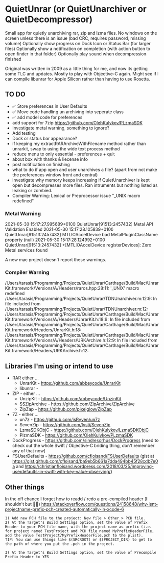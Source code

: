 #  QuietUnrar (or QuietUnarchiver or QuietDecompressor)

Small app for quietly unarchiving rar, zip and lzma files. No windows on the screen unless there is an issue (bad CRC, requires password, missing volume)
Optionally show progress on Dock Icon or Status Bar (for larger files)
Optionally show a notification on completion (with action button to open finder in that folder)
Optionally play sound when decompression finished

Original was written in 2009 as a little thing for me, and now its getting some TLC and updates. Mostly to play with Objective-C again.
Might see if I can compile libunrar for Apple Silicon rather than having to use Rosetta.

## TO DO

* ✅ Store preferences in User Defaults
* ✅ Move code handling un archiving into seperate class
* ✅ add model code for preferences
* add support for 7zip https://github.com/OlehKulykov/PLzmaSDK
* Investigate metal warning, something to ignore?
* Add testing
* Dock or status bar appearance?
* if keeping my extractRARArchiveWithFilename method rather than unrarkit, swap to using the wide text process method
* reduce menu to only essential - preferences + quit
* about box with thanks & liecense info
* post notification on finishing
* what to do if app open and user unarchives a file? (apart from not make the preferences window front and central)
* investigate why memory keeps increasing if QuietUnarchiver is kept open but decompresses more files. Ran intruments but nothing listed as leaking or zombied.
* Compiler Warning: Lexical or Preprocessor issue "_UNIX macro redefined"


### Metal Warning

2021-05-30 15:17:27.995689+0100 QuietUnrar[91513:2457432] Metal API Validation Enabled
2021-05-30 15:17:28.105839+0100 QuietUnrar[91513:2457432] MTLIOAccelDevice bad MetalPluginClassName property (null)
2021-05-30 15:17:28.124992+0100 QuietUnrar[91513:2457432] +[MTLIOAccelDevice registerDevices]: Zero Metal services found

A new mac project doesn't report these warnings.

### Compiler Warning

/Users/tarasis/Programming/Projects/QuietUnrar/Carthage/Build/Mac/UnrarKit.framework/Versions/A/Headers/raros.hpp:28:11: '_UNIX' macro redefined
/Users/tarasis/Programming/Projects/QuietUnrar/TDNUnarchiver.m:12:9: In file included from /Users/tarasis/Programming/Projects/QuietUnrar/TDNUnarchiver.m:12:
/Users/tarasis/Programming/Projects/QuietUnrar/Carthage/Build/Mac/UnrarKit.framework/Versions/A/Headers/UnrarKit.h:18:9: In file included from /Users/tarasis/Programming/Projects/QuietUnrar/Carthage/Build/Mac/UnrarKit.framework/Headers/UnrarKit.h:18:
/Users/tarasis/Programming/Projects/QuietUnrar/Carthage/Build/Mac/UnrarKit.framework/Versions/A/Headers/URKArchive.h:12:9: In file included from /Users/tarasis/Programming/Projects/QuietUnrar/Carthage/Build/Mac/UnrarKit.framework/Headers/URKArchive.h:12:

## Libraries I'm using or intend to use

* RAR either ...
    * UnrarKit - https://github.com/abbeycode/UnrarKit
    * libunrar -
* ZIP - either ...
    * UnzipKit - https://github.com/abbeycode/UnzipKit
    * SSZipArchive - https://github.com/ZipArchive/ZipArchive
    * ZipZap - https://github.com/pixelglow/ZipZap
* 7Z - either ...
    * un7z - https://github.com/isRyven/un7z
    * SevenZip - https://github.com/lvsti/SevenZip
    * LzmaSDKObjC - https://github.com/OlehKulykov/LzmaSDKObjC
    * PlzmaSDK - https://github.com/OlehKulykov/PLzmaSDK
* DockProgress - https://github.com/sindresorhus/DockProgress (need to check out the whole Swift / Objective-C briding thing, don't remember any of that now)
* FSUserDefaults - https://github.com/cfloisand/FSUserDefaults (gist at https://gist.github.com/cfloisand/ba9eb5b661a7dda494bb45f28cdb7e0a and https://christianfloisand.wordpress.com/2018/03/25/improving-userdefaults-in-swift-with-key-value-observing/)

## Other things

In the off chance I forget how to readd / redo a pre-compiled header (I shouldn't but 🤷‍♂️) https://stackoverflow.com/questions/24158648/why-isnt-projectname-prefix-pch-created-automatically-in-xcode-6

```
1) Add new PCH file to the project: New file > Other > PCH file.
2) At the Target's Build Settings option, set the value of Prefix Header to your PCH file name, with the project name as prefix (i.e. for project named TestProject and PCH file named MyPrefixHeaderFile, add the value TestProject/MyPrefixHeaderFile.pch to the plist).
TIP: You can use things like $(SRCROOT) or $(PROJECT_DIR) to get to the path of where you put the .pch in the project.

3) At the Target's Build Settings option, set the value of Precompile Prefix Header to YES
```
